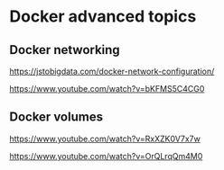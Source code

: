 # Docker advanced topics 

## Docker networking
https://jstobigdata.com/docker-network-configuration/

https://www.youtube.com/watch?v=bKFMS5C4CG0 

## Docker volumes
https://www.youtube.com/watch?v=RxXZK0V7x7w

https://www.youtube.com/watch?v=OrQLrqQm4M0 
